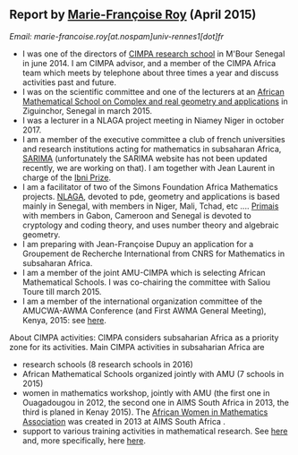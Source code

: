 
<html><head>

 
<html xmlns="http://www.w3.org/1999/xhtml" xml:lang="en" lang="en">
  <head>
<meta http-equiv="Content-Type" content="text/html; charset=utf-8" />
    <meta http-equiv="Content-Type" content="text/html; charset=utf-8" />
<title>EMS-CDC The European Mathematical Society Committee for Developing Countries</title>

<LINK rel="stylesheet" href="style.css" type="text/css" title="style">

<body id=reportspage>

<?php include("../includes/topbit.php"); ?>

<h2>Report by <a href = "http://perso.univ-rennes1.fr/marie-francoise.roy/">Marie-Fran&ccediloise Roy</a> (April 2015)</h2>

<p>
<i>Email: marie-francoise.roy[at.nospam]univ-rennes1[dot]fr</i></p>
<ul>
<li>I was one of the directors of <a href="http://www.cimpa-icpam.org/spip.php?article567">CIMPA research school</a> in M'Bour 
Senegal in june 2014. I am CIMPA advisor, and a member of the CIMPA Africa team  which meets by 
telephone about three times a year and discuss activities past and future.
<li> I was on the scientific committee and one of the lecturers at an 
<a href = "http://nlaga-simons.ucad.sn/index.php/new-international-events">African Mathematical School on Complex and real geometry and applications</a> in Ziguinchor, Senegal in march 2015.
<li> I was a lecturer in a NLAGA project meeting in Niamey Niger in october 
2017.
<li> I am a member of the executive committee a club of french universities 
and research institutions acting for mathematics in subsaharan Africa, 
<a href = "http://sarima.edu-math.org/">SARIMA</a>
(unfortunately the SARIMA website has not been updated recently, we are 
working on that).
</i> I am together with Jean Laurent in charge of the <a href="http://www.cimpa-icpam.org/spip.php?article454">Ibni Prize</a>. 
<li>I am a facilitator of two of the Simons Foundation Africa Mathematics 
projects. <a href = "http://nlaga-simons.ucad.sn/>">NLAGA</a>, devoted to pde, 
geometry and applications is based mainly in Senegal, with members in 
Niger, Mali, Tchad, etc .... <a href = "https://sites.google.com/site/ezometony/home/prmais">Primais</a> 
 with members in Gabon, Cameroon and Senegal is devoted to cryptology  and coding theory, 
and uses number theory and algebraic geometry.
<li> I am preparing with Jean-Fran&ccediloise Dupuy an application for 
a Groupement de Recherche International from CNRS for Mathematics in 
subsaharan Africa.
<li>I am a member of the joint AMU-CIMPA which is selecting African 
Mathematical Schools. I was co-chairing the committee with Saliou Toure 
till march 2015.
<li>I am a member of the international organization committee of the 
AMUCWA-AWMA Conference (and First AWMA General Meeting), Kenya, 2015: 
see <a href = "http://www.europeanwomeninmaths.org/resources/news/amucwa-awma-conference-kenya-2015">here</a>.
</ul>
</p><p>
 About CIMPA activities:  CIMPA considers subsaharian Africa as a 
priority zone for its activities.
Main CIMPA activities in subsaharian Africa are
<ul>
<li>research schools (8 research schools in 2016)
<li>African Mathematical Schools organized jointly with AMU (7 
schools in 2015)
<li>women in mathematics workshop, jointly with AMU (the first one 
in Ouagadougou in 2012, the second one in AIMS South Africa in 2013, the 
third is planed in Kenay 2015). The <a href = "http://www.europeanwomeninmaths.org/resources/news/creation-awma-african-women-in-mathematics-association">African Women in Mathematics 
Association</a> was created in 2013 at AIMS South Africa .
<li>support to various training activities in mathematical research. See <a href="http://www.cimpa-icpam.org/">here</a> and, more specifically, here <a href = "http://www.cimpa-icpam.org/spip.php?rubrique45&lang=en">here</a>.
</ul></p>


<?php include("../includes/bottombit.php"); ?>


</body>
</html>
